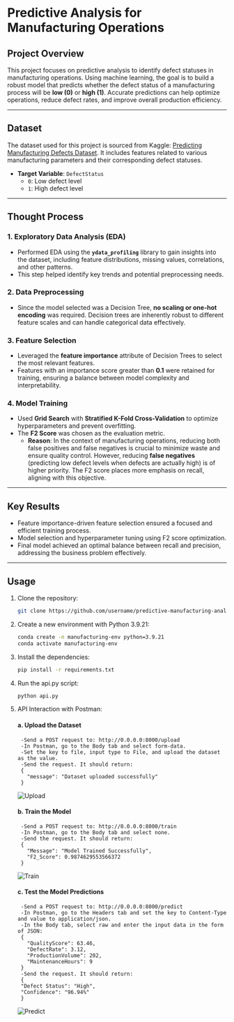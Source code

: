 # Predictive Analysis for Manufacturing Operations

## Project Overview

This project focuses on predictive analysis to identify defect statuses in manufacturing operations. Using machine learning, the goal is to build a robust model that predicts whether the defect status of a manufacturing process will be **low (0)** or **high (1)**. Accurate predictions can help optimize operations, reduce defect rates, and improve overall production efficiency.

---

## Dataset

The dataset used for this project is sourced from Kaggle: [Predicting Manufacturing Defects Dataset](https://www.kaggle.com/datasets/rabieelkharoua/predicting-manufacturing-defects-dataset). It includes features related to various manufacturing parameters and their corresponding defect statuses.

- **Target Variable**: `DefectStatus`  
  - `0`: Low defect level  
  - `1`: High defect level  

---

## Thought Process

### 1. **Exploratory Data Analysis (EDA)**  
   - Performed EDA using the **`ydata_profiling`** library to gain insights into the dataset, including feature distributions, missing values, correlations, and other patterns.  
   - This step helped identify key trends and potential preprocessing needs.

### 2. **Data Preprocessing**  
   - Since the model selected was a Decision Tree, **no scaling or one-hot encoding** was required. Decision trees are inherently robust to different feature scales and can handle categorical data effectively.  

### 3. **Feature Selection**  
   - Leveraged the **feature importance** attribute of Decision Trees to select the most relevant features.  
   - Features with an importance score greater than **0.1** were retained for training, ensuring a balance between model complexity and interpretability.

### 4. **Model Training**  
   - Used **Grid Search** with **Stratified K-Fold Cross-Validation** to optimize hyperparameters and prevent overfitting.  
   - The **F2 Score** was chosen as the evaluation metric.  
     - **Reason**: In the context of manufacturing operations, reducing both false positives and false negatives is crucial to minimize waste and ensure quality control. However, reducing **false negatives** (predicting low defect levels when defects are actually high) is of higher priority. The F2 score places more emphasis on recall, aligning with this objective.

---

## Key Results

- Feature importance-driven feature selection ensured a focused and efficient training process.
- Model selection and hyperparameter tuning using F2 score optimization.    
- Final model achieved an optimal balance between recall and precision, addressing the business problem effectively.

---

## Usage

1. Clone the repository:  
   ```bash
   git clone https://github.com/username/predictive-manufacturing-analysis.git

2. Create a new environment with Python 3.9.21:
   ```bash
   conda create -n manufacturing-env python=3.9.21
   conda activate manufacturing-env

3. Install the dependencies:
   ```bash
   pip install -r requirements.txt

4. Run the api.py script:
   ```bash
   python api.py

5. API Interaction with Postman:
   
      #### a. **Upload the Dataset**
      
        -Send a POST request to: http://0.0.0.0:8000/upload
        -In Postman, go to the Body tab and select form-data.
        -Set the key to file, input type to File, and upload the dataset as the value.
        -Send the request. It should return:
        {
          "message": "Dataset uploaded successfully"
        }
     ![Upload](upload.png)
    
      #### b. **Train the Model**
      
        -Send a POST request to: http://0.0.0.0:8000/train
        -In Postman, go to the Body tab and select none.
        -Send the request. It should return:
        {
          "Message": "Model Trained Successfully",
          "F2_Score": 0.9874629553566372
        }
     ![Train](train.png)
    
      #### c. **Test the Model Predictions**
      
        -Send a POST request to: http://0.0.0.0:8000/predict
        -In Postman, go to the Headers tab and set the key to Content-Type and value to application/json.
        -In the Body tab, select raw and enter the input data in the form of JSON:
        {
          "QualityScore": 63.46,
          "DefectRate": 3.12,
          "ProductionVolume": 202,
          "MaintenanceHours": 9
        }
        -Send the request. It should return:
        {
        "Defect Status": "High",
        "Confidence": "96.94%"
        }
     ![Predict](predict.png)




  


